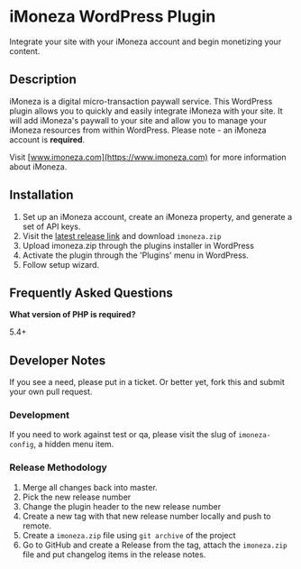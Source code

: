 # iMoneza WordPress Plugin

Integrate your site with your iMoneza account and begin monetizing your content.

## Description

iMoneza is a digital micro-transaction paywall service. This WordPress plugin allows you to quickly and easily integrate
iMoneza with your site. It will add iMoneza's paywall to your site and allow you to manage your iMoneza resources from
within WordPress.  Please note - an iMoneza account is **required**.

Visit [www.imoneza.com](https://www.imoneza.com) for more information about iMoneza.

## Installation

1. Set up an iMoneza account, create an iMoneza property, and generate a set of API keys.
2. Visit the [latest release link](https://github.com/iMoneza/wordpress-imoneza/releases/latest) and download `imoneza.zip` 
3. Upload imoneza.zip through the plugins installer in WordPress
4. Activate the plugin through the 'Plugins' menu in WordPress.
5. Follow setup wizard.

## Frequently Asked Questions

**What version of PHP is required?**

5.4+

## Developer Notes

If you see a need, please put in a ticket.  Or better yet, fork this and submit your own pull request.

### Development

If you need to work against test or qa, please visit the slug of `imoneza-config`, a hidden menu item.

### Release Methodology

1. Merge all changes back into master.
2. Pick the new release number
3. Change the plugin header to the new release number
4. Create a new tag with that new release number locally and push to remote.
5. Create a `imoneza.zip` file using `git archive` of the project
6. Go to GitHub and create a Release from the tag, attach the `imoneza.zip` file and put changelog items in the release notes.
